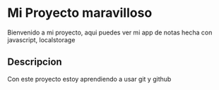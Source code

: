 # Mi Proyecto maravilloso

Bienvenido a mi proyecto, aqui puedes ver mi app de notas hecha con javascript, localstorage
## Descripcion
Con este proyecto estoy aprendiendo a usar git y github
